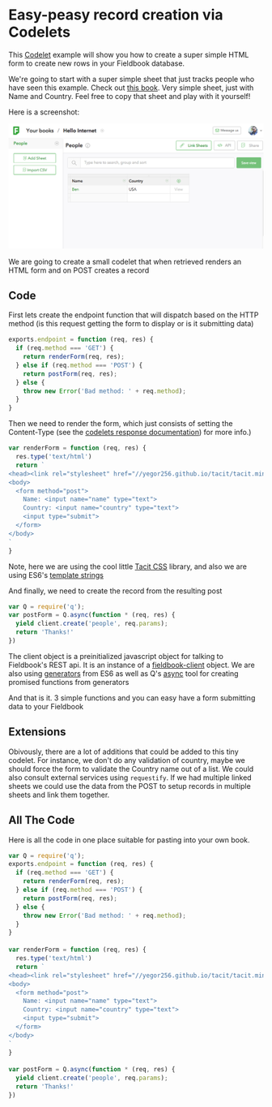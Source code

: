 Easy-peasy record creation via Codelets
=======================================

This [Codelet](../codelets.md) example will show you how to create a super
simple HTML form to create new rows in your Fieldbook database.

We're going to start with a super simple sheet that just tracks people who have
seen this example.  Check out [this
book](https://fieldbook.com/books/56cccbd72ba55103004f278d).  Very simple
sheet, just with Name and Country.  Feel free to copy that sheet and play with
it yourself!

Here is a screenshot:

![people-sheet](../images/codelet-form-sheet.png)

We are going to create a small codelet that when retrieved renders an HTML form
and on POST creates a record

Code
----

First lets create the endpoint function that will dispatch based on the HTTP
method (is this request getting the form to display or is it submitting data)

```javascript
exports.endpoint = function (req, res) {
  if (req.method === 'GET') {
    return renderForm(req, res);
  } else if (req.method === 'POST') {
    return postForm(req, res);
  } else {
    throw new Error('Bad method: ' + req.method);
  }
}
```

Then we need to render the form, which just consists of setting the
Content-Type (see the
[codelets response documentation](../codelets.md#response-object)) for more
info.)

```javascript
var renderForm = function (req, res) {
  res.type('text/html')
  return `
<head><link rel="stylesheet" href="//yegor256.github.io/tacit/tacit.min.css"/></head>
<body>
  <form method="post">
    Name: <input name="name" type="text">
    Country: <input name="country" type="text">
    <input type="submit">
  </form>
</body>
`
}
```

Note, here we are using the cool little [Tacit CSS](//yegor256.github.io/tacit/)
library, and also we are using ES6's [template strings](//developer.mozilla.org/en-US/docs/Web/JavaScript/Reference/Template_literals)

And finally, we need to create the record from the resulting post

```javascript
var Q = require('q');
var postForm = Q.async(function * (req, res) {
  yield client.create('people', req.params);
  return 'Thanks!'
})
```

The client object is a preinitialized javascript object for talking to
Fieldbook's REST api.  It is an instance of a
[fieldbook-client](//github.com/fieldbook/fieldbook-client) object.  We are
also using
[generators](//developer.mozilla.org/en-US/docs/Web/JavaScript/Reference/Statements/function*)
from ES6 as well as Q's
[async](//github.com/kriskowal/q/wiki/API-Reference#qasyncgeneratorfunction)
tool for creating promised functions from generators

And that is it.  3 simple functions and you can easy have a form submitting
data to your Fieldbook

Extensions
----------

Obivously, there are a lot of additions that could be added to this tiny
codelet.  For instance, we don't do any validation of country, maybe we should
force the form to validate the Country name out of a list.  We could also
consult external services using `requestify`.  If we had multiple linked sheets
we could use the data from the POST to setup records in multiple sheets and
link them together.

All The Code
------------

Here is all the code in one place suitable for pasting into your own book.

```javascript
var Q = require('q');
exports.endpoint = function (req, res) {
  if (req.method === 'GET') {
    return renderForm(req, res);
  } else if (req.method === 'POST') {
    return postForm(req, res);
  } else {
    throw new Error('Bad method: ' + req.method);
  }
}

var renderForm = function (req, res) {
  res.type('text/html')
  return `
<head><link rel="stylesheet" href="//yegor256.github.io/tacit/tacit.min.css"/></head>
<body>
  <form method="post">
    Name: <input name="name" type="text">
    Country: <input name="country" type="text">
    <input type="submit">
  </form>
</body>
`
}

var postForm = Q.async(function * (req, res) {
  yield client.create('people', req.params);
  return 'Thanks!'
})
```
